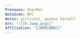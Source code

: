 ```yaml
---
Pronouns: She/Her
NoteIcon: NPC
Notes: girlscout, pushes herself
Art: "![[K-Jump.png]]"
Affiliation: "[[BRB|BRB]]"
---
```

